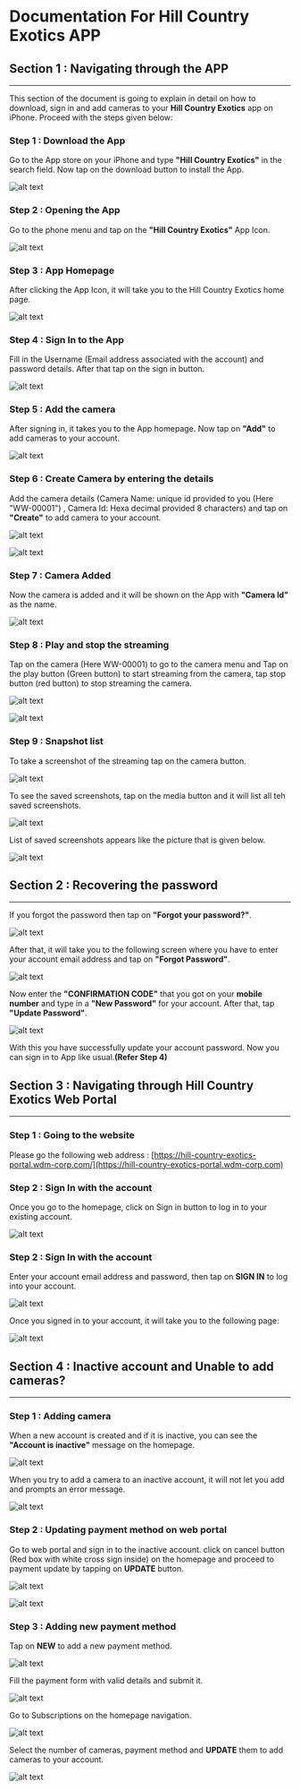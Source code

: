
# Documentation For Hill Country Exotics APP

## Section 1 : Navigating through the APP ##
- - - - - -

This section of the document is going to explain in detail on how to download, sign in and add cameras to your **Hill Country Exotics** app on iPhone. Proceed with the steps given below:

### Step 1 : Download the App ###

Go to the App store on your iPhone and type **"Hill Country Exotics"** in the search field. Now tap on the download button to install the App.

![alt text](https://raw.githubusercontent.com/hatboysoftware/wildlife-dominion-doc/master/hillcountry/appstore1.png "image attachment")

### Step 2 : Opening the App ###

Go to the phone menu and tap on the **"Hill Country Exotics"** App Icon.

![alt text](https://raw.githubusercontent.com/hatboysoftware/wildlife-dominion-doc/master/hillcountry/phonehome1.png "image attachment")

### Step 3 : App Homepage ###

After clicking the App Icon, it will take you to the Hill Country Exotics home page.

![alt text](https://raw.githubusercontent.com/hatboysoftware/wildlife-dominion-doc/master/hillcountry/home.png "image attachment")

### Step 4 : Sign In to the App ###

Fill in the Username (Email address associated with the account) and password details. After that tap on the sign in button.

![alt text](https://raw.githubusercontent.com/hatboysoftware/wildlife-dominion-doc/master/hillcountry/details1.png "image attachment")

### Step 5 : Add the camera ###

After signing in, it takes you to the App homepage. Now tap on **"Add"** to add cameras to your
account.

![alt text](https://raw.githubusercontent.com/hatboysoftware/wildlife-dominion-doc/master/hillcountry/signin1.png "image attachment")

### Step 6 : Create Camera by entering the details ###

Add the camera details (Camera Name: unique id provided to you (Here "WW-00001") , Camera Id: Hexa decimal provided 8 characters) and tap on **"Create"** to add camera
to your account.

![alt text](https://raw.githubusercontent.com/hatboysoftware/wildlife-dominion-doc/master/hillcountry/camera.jpeg "image attachment")

![alt text](https://raw.githubusercontent.com/hatboysoftware/wildlife-dominion-doc/master/hillcountry/add_camera1.png "image attachment")

### Step 7 : Camera Added ###

Now the camera is added and it will be shown on the App with **"Camera Id"** as the name.

![alt text](https://raw.githubusercontent.com/hatboysoftware/wildlife-dominion-doc/master/hillcountry/addcamera.jpeg "image attachment")

### Step 8 : Play and stop the streaming ###

Tap on the camera (Here WW-00001) to go to the camera menu and Tap on the play button (Green button) to start streaming from the camera, tap stop button (red button) to stop streaming the camera.

![alt text](https://raw.githubusercontent.com/hatboysoftware/wildlife-dominion-doc/master/hillcountry/play1.png "image attachment")


![alt text](https://raw.githubusercontent.com/hatboysoftware/wildlife-dominion-doc/master/hillcountry/streaming1.png "image attachment")

### Step 9 : Snapshot list ###

To take a screenshot of the streaming tap on the camera button.

![alt text](https://raw.githubusercontent.com/hatboysoftware/wildlife-dominion-doc/master/hillcountry/snapshot.png "image attachment")

To see the saved screenshots, tap on the media button and it will list all teh saved screenshots.

![alt text](https://raw.githubusercontent.com/hatboysoftware/wildlife-dominion-doc/master/hillcountry/screenshotlist.png "image attachment")

List of saved screenshots appears like the picture that is given below.

![alt text](https://raw.githubusercontent.com/hatboysoftware/wildlife-dominion-doc/master/hillcountry/screenshots.jpeg "image attachment")


## Section 2 : Recovering the password ##

- - - - -

If you forgot the password then tap on **"Forgot your password?"**.

![alt text](https://raw.githubusercontent.com/hatboysoftware/wildlife-dominion-doc/master/hillcountry/password1.png "image attachment")

After that, it will take you to the following screen where you have to enter your account email address and tap on **"Forgot Password"**.

![alt text](https://raw.githubusercontent.com/hatboysoftware/wildlife-dominion-doc/master/hillcountry/password2.png "image attachment")

Now enter the **"CONFIRMATION CODE"** that you got on your **mobile number** and type in a **"New Password"** for your account. After that, tap **"Update Password"**.

![alt text](https://raw.githubusercontent.com/hatboysoftware/wildlife-dominion-doc/master/hillcountry/password3.png "image attachment")

With this you have successfully update your account password. Now you can sign in to App like usual.**(Refer Step 4)**

## Section 3 : Navigating through Hill Country Exotics Web Portal ##
- - - - -

### Step 1 : Going to the website ###

Please go the following web address : [https://hill-country-exotics-portal.wdm-corp.com/](https://hill-country-exotics-portal.wdm-corp.com)

### Step 2 : Sign In with the account ###

Once you go to the homepage, click on Sign in button to log in to your existing account.

![alt text](https://raw.githubusercontent.com/hatboysoftware/wildlife-dominion-doc/master/hillcountry/webpage1.png "image attachment")

### Step 2 : Sign In with the account ###

Enter your account email address and password, then tap on **SIGN IN** to log into your account.

![alt text](https://raw.githubusercontent.com/hatboysoftware/wildlife-dominion-doc/master/hillcountry/webpage2.png "image attachment")

Once you signed in to your account, it will take you to the following page:

![alt text](https://raw.githubusercontent.com/hatboysoftware/wildlife-dominion-doc/master/hillcountry/webpage3.png "image attachment")

## Section 4 : Inactive account and Unable to add cameras? ##
- - - - - -

### Step 1 : Adding camera ###

When a new account is created and if it is inactive, you can see the **"Account is inactive"** message on the homepage.

![alt text](https://raw.githubusercontent.com/hatboysoftware/wildlife-dominion-doc/master/hillcountry/inactiveapp.png "image attachment")

When you try to add a camera to an inactive account, it will not let you add and prompts an error message.

![alt text](https://raw.githubusercontent.com/hatboysoftware/wildlife-dominion-doc/master/hillcountry/inactiveapp1.png "image attachment")

### Step 2 : Updating payment method on web portal ###

Go to web portal and sign in to the inactive account. click on cancel button (Red box with white cross sign inside) on the homepage and proceed to payment update by
tapping on **UPDATE** button.

![alt text](https://raw.githubusercontent.com/hatboysoftware/wildlife-dominion-doc/master/hillcountry/cancel_login.png "image attachment")

![alt text](https://raw.githubusercontent.com/hatboysoftware/wildlife-dominion-doc/master/hillcountry/update_login.png "image attachment")

### Step 3 : Adding new payment method ##

Tap on **NEW** to add a new payment method.

![alt text](https://raw.githubusercontent.com/hatboysoftware/wildlife-dominion-doc/master/hillcountry/new_login.png "image attachment")

Fill the payment form with valid details and submit it.

![alt text](https://raw.githubusercontent.com/hatboysoftware/wildlife-dominion-doc/master/hillcountry/pay_submit.png "image attachment")

Go to Subscriptions on the homepage navigation.

![alt text](https://raw.githubusercontent.com/hatboysoftware/wildlife-dominion-doc/master/hillcountry/cameras_add.png "image attachment")

Select the number of cameras, payment method and **UPDATE** them to add cameras to your account.

![alt text](https://raw.githubusercontent.com/hatboysoftware/wildlife-dominion-doc/master/hillcountry/camera_add.png "image attachment")
